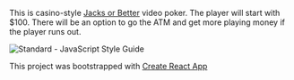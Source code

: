 This is casino-style [Jacks or Better] video poker. The player will start
with $100. There will be an option to go the ATM and get more playing money if the
player runs out.

<img src="https://img.shields.io/badge/code_style-standard-brightgreen.svg" alt="Standard - JavaScript Style Guide"></a>

This project was bootstrapped with [Create React App]

[Jacks or Better]: https://wizardofodds.com/games/video-poker/tables/jacks-or-better/
[Create React App]: (https://github.com/facebookincubator/create-react-app).
